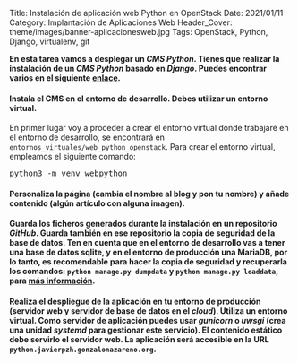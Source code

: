 Title: Instalación de aplicación web Python en OpenStack
Date: 2021/01/11
Category: Implantación de Aplicaciones Web
Header_Cover: theme/images/banner-aplicacionesweb.jpg
Tags: OpenStack, Python, Django, virtualenv, git

**En esta tarea vamos a desplegar un *CMS Python*. Tienes que realizar la instalación de un *CMS Python* basado en *Django*. Puedes encontrar varios en el siguiente [enlace](https://djangopackages.org/grids/g/cms/).**

#### Instala el CMS en el entorno de desarrollo. Debes utilizar un entorno virtual.

En primer lugar voy a proceder a crear el entorno virtual donde trabajaré en el entorno de desarrollo, se encontrará en `entornos_virtuales/web_python_openstack`. Para crear el entorno virtual, empleamos el siguiente comando:

<pre>
python3 -m venv webpython
</pre>

#### Personaliza la página (cambia el nombre al blog y pon tu nombre) y añade contenido (algún artículo con alguna imagen).



#### Guarda los ficheros generados durante la instalación en un repositorio *GitHub*. Guarda también en ese repositorio la copia de seguridad de la base de datos. Ten en cuenta que en el entorno de desarrollo vas a tener una base de datos **sqlite**, y en el entorno de producción una **MariaDB**, por lo tanto, es recomendable para hacer la copia de seguridad y recuperarla los comandos: `python manage.py dumpdata` y `python manage.py loaddata`, para [más información](https://coderwall.com/p/mvsoyg/django-dumpdata-and-loaddata).



#### Realiza el despliegue de la aplicación en tu entorno de producción (servidor web y servidor de base de datos en el *cloud*). Utiliza un entorno virtual. Como servidor de aplicación puedes usar *gunicorn* o *uwsgi* (crea una unidad *systemd* para gestionar este servicio). El contenido estático debe servirlo el servidor web. La aplicación será accesible en la URL `python.javierpzh.gonzalonazareno.org`.

